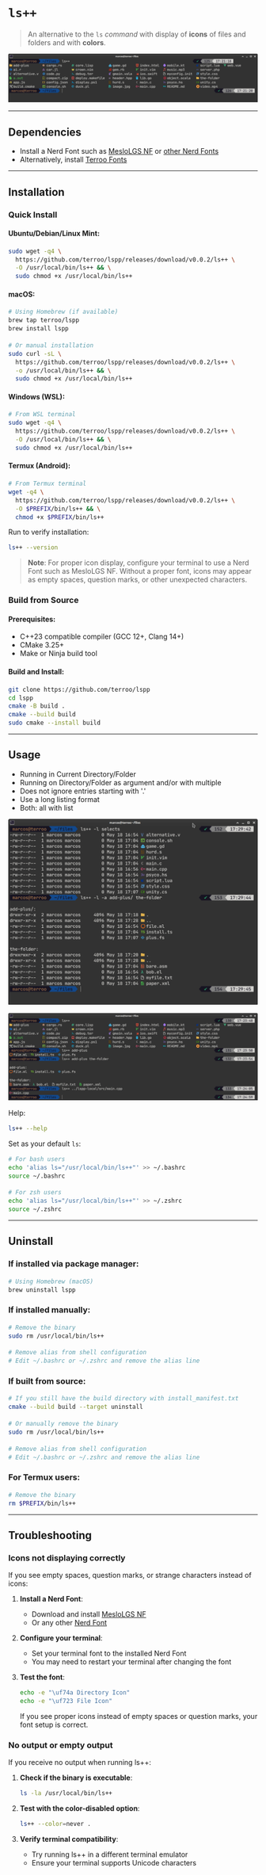 # `ls++`
> An alternative to the `ls` *command* with display of **icons** of files and folders and with **colors**.

![ls++ running in current directory/folder](assets/lspp.png) 

---

## Dependencies
+ Install a Nerd Font such as [MesloLGS NF](https://github.com/romkatv/powerlevel10k#meslo-nerd-font-patched-for-powerlevel10k) or [other Nerd Fonts](https://www.nerdfonts.com/font-downloads)
+ Alternatively, install [Terroo Fonts](https://github.com/terroo/fonts)

---

## Installation

### Quick Install

#### Ubuntu/Debian/Linux Mint:
```bash
sudo wget -q4 \
  https://github.com/terroo/lspp/releases/download/v0.0.2/ls++ \
  -O /usr/local/bin/ls++ && \
  sudo chmod +x /usr/local/bin/ls++
```

#### macOS:
```bash
# Using Homebrew (if available)
brew tap terroo/lspp
brew install lspp

# Or manual installation
sudo curl -sL \
  https://github.com/terroo/lspp/releases/download/v0.0.2/ls++ \
  -o /usr/local/bin/ls++ && \
  sudo chmod +x /usr/local/bin/ls++
```

#### Windows (WSL):
```bash
# From WSL terminal
sudo wget -q4 \
  https://github.com/terroo/lspp/releases/download/v0.0.2/ls++ \
  -O /usr/local/bin/ls++ && \
  sudo chmod +x /usr/local/bin/ls++
```

#### Termux (Android):
```bash
# From Termux terminal
wget -q4 \
  https://github.com/terroo/lspp/releases/download/v0.0.2/ls++ \
  -O $PREFIX/bin/ls++ && \
  chmod +x $PREFIX/bin/ls++
```

Run to verify installation:
```bash
ls++ --version
```

> **Note**: For proper icon display, configure your terminal to use a Nerd Font such as MesloLGS NF. Without a proper font, icons may appear as empty spaces, question marks, or other unexpected characters.

### Build from Source

#### Prerequisites:
- C++23 compatible compiler (GCC 12+, Clang 14+)
- CMake 3.25+
- Make or Ninja build tool

#### Build and Install:
```bash
git clone https://github.com/terroo/lspp
cd lspp
cmake -B build .
cmake --build build
sudo cmake --install build
```

---

## Usage
+ Running in Current Directory/Folder
+ Running on Directory/Folder as argument and/or with multiple
+ Does not ignore entries starting with '.'
+ Use a long listing format
+ Both: all with list

![Examples 01](assets/args.png) 

![Examples 02](assets/all.png) 

Help:
```bash
ls++ --help
```

Set as your default `ls`:
```bash
# For bash users
echo 'alias ls="/usr/local/bin/ls++"' >> ~/.bashrc
source ~/.bashrc

# For zsh users
echo 'alias ls="/usr/local/bin/ls++"' >> ~/.zshrc
source ~/.zshrc
```

---

## Uninstall

### If installed via package manager:
```bash
# Using Homebrew (macOS)
brew uninstall lspp
```

### If installed manually:
```bash
# Remove the binary
sudo rm /usr/local/bin/ls++

# Remove alias from shell configuration
# Edit ~/.bashrc or ~/.zshrc and remove the alias line
```

### If built from source:
```bash
# If you still have the build directory with install_manifest.txt
cmake --build build --target uninstall

# Or manually remove the binary
sudo rm /usr/local/bin/ls++

# Remove alias from shell configuration
# Edit ~/.bashrc or ~/.zshrc and remove the alias line
```

### For Termux users:
```bash
# Remove the binary
rm $PREFIX/bin/ls++
```

---

## Troubleshooting

### Icons not displaying correctly

If you see empty spaces, question marks, or strange characters instead of icons:

1. **Install a Nerd Font**:
   - Download and install [MesloLGS NF](https://github.com/romkatv/powerlevel10k#meslo-nerd-font-patched-for-powerlevel10k)
   - Or any other [Nerd Font](https://www.nerdfonts.com/font-downloads)

2. **Configure your terminal**:
   - Set your terminal font to the installed Nerd Font
   - You may need to restart your terminal after changing the font

3. **Test the font**:
   ```bash
   echo -e "\uf74a Directory Icon"
   echo -e "\uf723 File Icon"
   ```
   If you see proper icons instead of empty spaces or question marks, your font setup is correct.

### No output or empty output

If you receive no output when running ls++:

1. **Check if the binary is executable**:
   ```bash
   ls -la /usr/local/bin/ls++
   ```

2. **Test with the color-disabled option**:
   ```bash
   ls++ --color=never .
   ```

3. **Verify terminal compatibility**:
   - Try running ls++ in a different terminal emulator
   - Ensure your terminal supports Unicode characters


